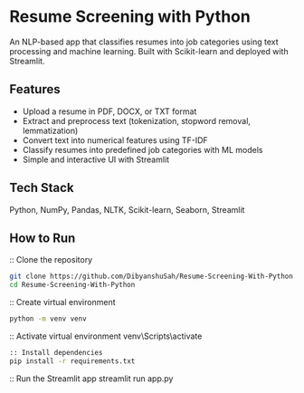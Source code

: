 # Resume Screening with Python

An NLP-based app that classifies resumes into job categories using text processing and machine learning. Built with Scikit-learn and deployed with Streamlit.

## Features
- Upload a resume in PDF, DOCX, or TXT format  
- Extract and preprocess text (tokenization, stopword removal, lemmatization)  
- Convert text into numerical features using TF-IDF  
- Classify resumes into predefined job categories with ML models  
- Simple and interactive UI with Streamlit  

## Tech Stack
Python, NumPy, Pandas, NLTK, Scikit-learn, Seaborn, Streamlit  

## How to Run

:: Clone the repository
```bash
git clone https://github.com/DibyanshuSah/Resume-Screening-With-Python.git
cd Resume-Screening-With-Python
```
:: Create virtual environment
```bash
python -m venv venv
```
:: Activate virtual environment
venv\Scripts\activate
```bash
:: Install dependencies
pip install -r requirements.txt
```
:: Run the Streamlit app
streamlit run app.py
